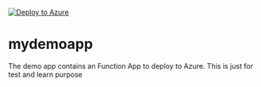 
[![Deploy to Azure](http://azuredeploy.net/deploybutton.png)](https://azuredeploy.net/)
# mydemoapp
The demo app contains an Function App to deploy to Azure. This is just for test and learn purpose

